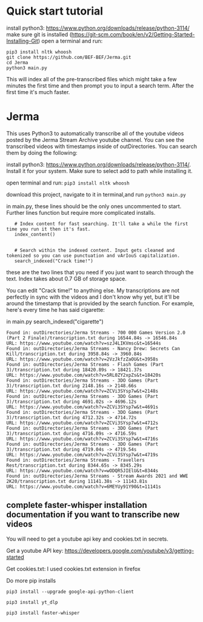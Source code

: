 # Quick start tutorial
install python3: https://www.python.org/downloads/release/python-3114/
make sure git is installed (https://git-scm.com/book/en/v2/Getting-Started-Installing-Git)
open a terminal and run: 
```
pip3 install nltk whoosh
git clone https://github.com/BEF-BEF/Jerma.git
cd Jerma
python3 main.py
```

This will index all of the pre-transcribed files which might take a few minutes the first time and then prompt you to input a search term. After the first time it's much faster.

# Jerma
This uses Python3 to automatically transcribe all of the youtube videos posted by the Jerma Stream Archive youtube channel.
You can see the transcribed videos with timestamps inside of outDirectories.
You can search them by doing the following:

install python3: https://www.python.org/downloads/release/python-3114/. Install it for your system. Make sure to select add to path while installing it.

open terminal and run: ```pip3 install nltk whoosh```

download this project, navigate to it in terminal,and run ```python3 main.py```





in main.py, these lines should be the only ones uncommented to start. Further lines function but require more complicated installs.
```
   # Index content for fast searching. It'll take a while the first time you run it then it's fast.
   index_content()


   # Search within the indexed content. Input gets cleaned and tokenized so you can use punctuation and vArIouS capitalization.
   search_indexed("Crack time!")
```

these are the two lines that you need if you just want to search through the text. Index takes about 0.7 GB of storage space.

You can edit "Crack time!" to anything else. My transcriptions are not perfectly in sync with the videos and I don't know why yet, but it'll be around the timestamp that is provided by the search function. For example, here's every time he has said cigarette:

in main.py
    search_indexed("cigarette")

```
Found in: outDirectories/Jerma Streams - 700 000 Games Version 2.0 (Part 2 Finale)/transcription.txt during 16544.84s -> 16546.84s
URL: https://www.youtube.com/watch?v=szJ4LIKVmsc&t=16544s
Found in: outDirectories/Jerma Streams - Nancy Drew: Secrets Can Kill/transcription.txt during 3958.84s -> 3960.84s
URL: https://www.youtube.com/watch?v=2VzJkfzZaOU&t=3958s
Found in: outDirectories/Jerma Streams - Flash Games (Part 3)/transcription.txt during 18420.89s -> 18421.37s
URL: https://www.youtube.com/watch?v=5RL0ZY2xpZs&t=18420s
Found in: outDirectories/Jerma Streams - 3DO Games (Part 3)/transcription.txt during 2148.16s -> 2148.66s
URL: https://www.youtube.com/watch?v=ZCVi3SYsp7w&t=2148s
Found in: outDirectories/Jerma Streams - 3DO Games (Part 3)/transcription.txt during 4691.02s -> 4696.12s
URL: https://www.youtube.com/watch?v=ZCVi3SYsp7w&t=4691s
Found in: outDirectories/Jerma Streams - 3DO Games (Part 3)/transcription.txt during 4712.32s -> 4714.72s
URL: https://www.youtube.com/watch?v=ZCVi3SYsp7w&t=4712s
Found in: outDirectories/Jerma Streams - 3DO Games (Part 3)/transcription.txt during 4716.09s -> 4716.59s
URL: https://www.youtube.com/watch?v=ZCVi3SYsp7w&t=4716s
Found in: outDirectories/Jerma Streams - 3DO Games (Part 3)/transcription.txt during 4719.04s -> 4719.54s
URL: https://www.youtube.com/watch?v=ZCVi3SYsp7w&t=4719s
Found in: outDirectories/Jerma Streams - Travellers Rest/transcription.txt during 8344.65s -> 8345.29s
URL: https://www.youtube.com/watch?v=wODQR5JIElU&t=8344s
Found in: outDirectories/Jerma Streams - Stream Awards 2021 and WWE 2K20/transcription.txt during 11141.38s -> 11143.81s
URL: https://www.youtube.com/watch?v=6MEYUy91Y90&t=11141s
```

## complete faster-whisper installation documentation if you want to transcribe new videos


You will need to get a youtube api key and cookies.txt in secrets.

Get a youtube API key: https://developers.google.com/youtube/v3/getting-started

Get cookies.txt: I used cookies.txt extension in firefox

Do more pip installs
```
pip3 install --upgrade google-api-python-client

pip3 install yt_dlp

pip3 install faster-whisper

```


